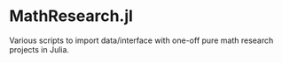 # MathResearch.jl
Various scripts to import data/interface with one-off pure math research projects in Julia.
